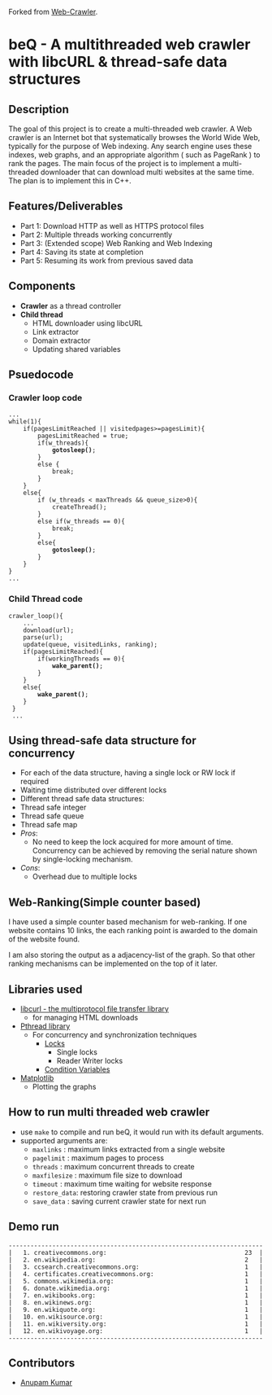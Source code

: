 Forked from [Web-Crawler](https://github.com/ShrutiKatpara/Web-Crawler). 

# beQ - A multithreaded web crawler with libcURL & thread-safe data structures
## Description
The goal of this project is to create a multi-threaded web crawler. A Web crawler is an Internet bot that systematically browses the World Wide Web, typically for the purpose of Web indexing. Any search engine uses these indexes, web graphs, and an appropriate algorithm ( such as PageRank ) to rank the pages. The main focus of the project is to implement a multi-threaded downloader that can download multi websites at the same time. The plan is to implement this in C++.

## Features/Deliverables
  - Part 1: Download HTTP as well as HTTPS protocol files
  - Part 2: Multiple threads working concurrently
  - Part 3: (Extended scope) Web Ranking and Web Indexing
  - Part 4: Saving its state at completion
  - Part 5: Resuming its work from previous saved data

## Components
  - **Crawler** as a thread controller
  - **Child thread**
    - HTML downloader using libcURL
    - Link extractor
    - Domain extractor
    - Updating shared variables

## Psuedocode
### Crawler loop code
<pre><code>...
while(1){
    if(pagesLimitReached || visitedpages>=pagesLimit){
        pagesLimitReached = true;
        if(w_threads){
            <b>gotosleep()</b>;
        }
        else {
            break;
        }
    }
    else{
        if (w_threads < maxThreads && queue_size>0){
            createThread();
        }
        else if(w_threads == 0){
            break;
        }
        else{
            <b>gotosleep()</b>;
        }
    }
}
...</pre></code>

### Child Thread code
<pre><code>crawler_loop(){
    ...
    download(url);
    parse(url);
    update(queue, visitedLinks, ranking);
    if(pagesLimitReached){
        if(workingThreads == 0){
            <b>wake_parent()</b>;
        }
    }
    else{
        <b>wake_parent()</b>;
    }
 }
 ...</pre></code>

## Using thread-safe data structure for concurrency 
  - For each of the data structure, having a single lock or RW lock if required
  - Waiting time distributed over different locks
  - Different thread safe data structures:
  - Thread safe integer
  - Thread safe queue
  - Thread safe map
  - *Pros*:
    - No need to keep the lock acquired for more amount of time. Concurrency can be achieved by removing the serial nature shown by single-locking mechanism.
  - *Cons*: 
    - Overhead due to multiple locks

## Web-Ranking(Simple counter based)
  I have used a simple counter based mechanism for web-ranking. 
  If one website contains 10 links, the each ranking point is awarded to the domain of the website found.

  I am also storing the output as a adjacency-list of the graph. So that other ranking mechanisms can be implemented on the top of it later.

## Libraries used
  - [libcurl - the multiprotocol file transfer library](https://curl.se/libcurl/)
    - for managing HTML downloads
  - [Pthread library](http://www.cplusplus.com/reference/thread/thread/)
    - For concurrency and synchronization techniques
      - [Locks](http://www.cplusplus.com/reference/mutex/mutex/)
        - Single locks
        - Reader Writer locks
      - [Condition Variables](http://www.cplusplus.com/reference/condition_variable/condition_variable/)
 - [Matplotlib](https://matplotlib.org/)
    - Plotting the graphs

## How to run multi threaded web crawler
 - use `make` to compile and run beQ, it would run with its default arguments.
 - supported arguments are:
   - `maxlinks`		  : maximum links extracted from a single website
   - `pagelimit`		 : maximum pages to process
   - `threads`			  : maximum concurrent threads to create
   - `maxfilesize`	: maximum file size to download
   - `timeout`			  : maximum time waiting for website response
   - `restore_data`: restoring crawler state from previous run
   - `save_data`		 : saving current crawler state for next run

## Demo run
<pre><code>----------------------------------------------------------------------
|   1. creativecommons.org:                                      23  |
|   2. en.wikipedia.org:                                         2   |
|   3. ccsearch.creativecommons.org:                             1   |
|   4. certificates.creativecommons.org:                         1   |
|   5. commons.wikimedia.org:                                    1   |
|   6. donate.wikimedia.org:                                     1   |
|   7. en.wikibooks.org:                                         1   |
|   8. en.wikinews.org:                                          1   |
|   9. en.wikiquote.org:                                         1   |
|   10. en.wikisource.org:                                       1   |
|   11. en.wikiversity.org:                                      1   |
|   12. en.wikivoyage.org:                                       1   |
----------------------------------------------------------------------</pre></code>

## Contributors
- [Anupam Kumar](https://github.com/akcgjc007)
